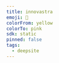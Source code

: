 ```yaml
---
title: innovastra
emoji: 🐳
colorFrom: yellow
colorTo: pink
sdk: static
pinned: false
tags:
  - deepsite
---
```



